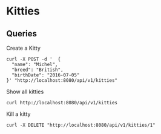 # Kitties

## Queries


Create a Kitty

    curl -X POST -d '  {
      "name": "Michel",
      "breed": "British",
      "birthDate": "2016-07-05"
    }' "http://localhost:8080/api/v1/kitties"


Show all kitties


    curl http://localhost:8080/api/v1/kitties


Kill a kitty


    curl -X DELETE "http://localhost:8080/api/v1/kitties/1"
